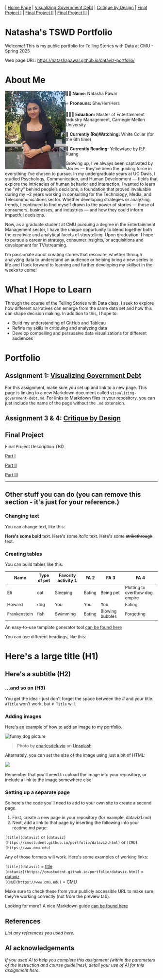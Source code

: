 | [Home Page](https://natashapawar.github.io/dataviz-portfolio/) | [Visualizing Government Debt](https://natashapawar.github.io/dataviz-portfolio/visualizing-government-debt) | [Critique by Design](https://natashapawar.github.io/dataviz-portfolio/critique-by-design) | [Final Project I](https://natashapawar.github.io/dataviz-portfolio/final-project-part-one) | [Final Project II](https://natashapawar.github.io/dataviz-portfolio/final-project-part-two) | [Final Project III](https://natashapawar.github.io/dataviz-portfolio/final-project-part-three) |

# Natasha's TSWD Portfolio
Welcome! This is my public portfolio for Telling Stories with Data at CMU - Spring 2025  

Web page URL: https://natashapawar.github.io/dataviz-portfolio/

# About Me

<img align="left" src="Natasha image.jpeg" width="200"/>


🌸🪷 **Name:** Natasha Pawar

⭐ **Pronouns:** She/Her/Hers

👩🏻‍🎓 **Eduation:** Master of Entertainment Industry Management, Carnegie Mellon University

🎥 **Currently (Re)Watching:** White Collar (for the 6th time)

📖 **Currently Reading:** Yellowface by R.F. Kuang


Growing up, I’ve always been captivated by stories — they’ve been the guiding force in everything I’ve chosen to pursue. In my undergraduate years at UC Davis, I studied Psychology, Communication, and Human Development — fields that explore the intricacies of human behavior and interaction. I wanted to learn the "why" behind people’s decisions, a foundation that proved invaluable during my ~2 years working in consulting for the Technology, Media, and Telecommunications sector. Whether developing strategies or analyzing trends, I continued to find myself drawn to the power of stories — those of consumers, businesses, and industries — and how they could inform impactful decisions.

Now, as a graduate student at CMU pursuing a degree in the Entertainment Management sector, I have the unique opportunity to blend together both the creativite and analytical facets of storytelling. Upon graduation, I hope to pursue a career in strategy, consumer insights, or acquisitions and development for TV/streaming. 

I’m passionate about creating stories that resonate, whether through analyzing data to understand an audience or helping bring a new series to life and I look forward to learning and further developing my skillset in the weeks to come!

# What I Hope to Learn
Through the course of the Telling Stories with Data class, I seek to explore how different narratives can emerge from the same data set and how this can shape decision making. In addition to this, I hope to:
- Build my understanding of GitHub and Tableau
- Refine my skills in critiquing and analyzing data
- Develop compelling and persuasive data visualizations for different audiences

# Portfolio

## Assignment 1: [Visualizing Government Debt](https://natashapawar.github.io/dataviz-portfolio/visualizing-government-debt)
For this assignment, make sure you set up and link to a new page.  This page is linking to a new Markdown document called `visualizing-government-debt.md`.  For links to Markdown files in your repository, you can just include the name of the page without the `.md` extension. 

## Assignment 3 & 4: [Critique by Design](https://natashapawar.github.io/dataviz-portfolio/critique-by-design)

## Final Project
Final Project Description TBD

[Part I](https://natashapawar.github.io/dataviz-portfolio/final-project-part-one)

[Part II](https://natashapawar.github.io/dataviz-portfolio/final-project-part-two)

[Part III](https://natashapawar.github.io/dataviz-portfolio/final-project-part-three)

---
## Other stuff you can do (you can remove this section - it's just for your reference.)

### Changing text

You can change text, like this: 

**Here's some bold** text.  Here's some *italic* text. Here's some ~~strikethrough~~ text. 

### Creating tables

You can build tables like this: 

| Name         | Type of pet | Favority activity 1 | FA 2   | FA 3            | FA 4                                |
|--------------|-------------|---------------------|--------|-----------------|-------------------------------------|
| Eli          | cat         | Sleeping            | Eating | Being pet       | Plotting to overthow dog empire     |
| Howard       | dog         | You                 | You    | You             | Eating                              |
| Frankenstein | fish        | Swimming            | Eating | Blowing bubbles | Forgetting                          |

An easy-to-use template generator tool [can be found here](https://www.tablesgenerator.com/markdown_tables)

You can use different headings, like this: 

# Here's a large title (H1)
## Here's a subtitle (H2)
### ...and so on (H3)
You get the idea - just don't forget the space between the # and your title.  `#Title` won't work, but `# Title` will. 

### Adding images

Here's an example of how to add an image to my portfolio.  

![funny dog picture](funny-dog-unsplash.jpg)
> Photo by <a href="https://unsplash.com/pt-br/@charlesdeluvio?utm_source=unsplash&utm_medium=referral&utm_content=creditCopyText">charlesdeluvio</a> on <a href="https://unsplash.com/photos/K4mSJ7kc0As?utm_source=unsplash&utm_medium=referral&utm_content=creditCopyText">Unsplash</a>
  

Alternately, you can set the size of the image using just a bit of HTML: 

<img src="funny-dog-unsplash.jpg" width="200"/>

Remember that you'll need to upload the image into your repository, or include a link to the image somewhere else.  

### Setting up a separate page

So here's the code you'll need to add to your own site to create a second page. 

1. First, create a new page in your repository (for example, dataviz1.md)
2. Next, add a link to that page by inserting the following into your readme.md page:

`[title](dataviz)` or `[dataviz](https://cmustudent.github.io/portfolio/dataviz.html)` or `[CMU](https://www.cmu.edu)`

Any of those formats will work. Here's some examples of working links: 

`[title](dataviz)` = [title](dataviz)  
`[dataviz](https://cmustudent.github.io/portfolio/dataviz.html)` = [dataviz](https://cmustudent.github.io/portfolio/dataviz.html)  
`[CMU](https://www.cmu.edu)` = [CMU](https://www.cmu.edu)   

Make sure to check these from your publicly accessible URL to make sure they're working correctly (not from the preview tab). 

Looking for more?  A nice Markdown guide [can be found here](https://www.markdownguide.org/cheat-sheet/)

## References
_List any references you used here._

## AI acknowledgements
_If you used AI to help you complete this assignment (within the parameters of the instruction and course guidelines), detail your use of AI for this assignment here._

